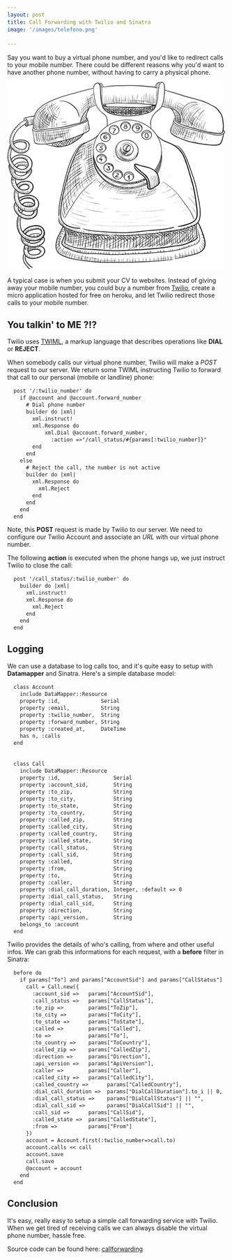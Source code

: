 ```yaml
---
layout: post
title: Call Forwarding with Twilio and Sinatra
image: '/images/telefono.png'

---
```


Say you want to buy a virtual phone number, and you'd like to redirect calls to your mobile number. There could 
be different reasons why you'd want to have another phone number, without having to carry a physical phone.

<div class="center">
  <img src="/images/telefono.png" alt="phone">
</div>

A typical case is when you submit your CV to websites. Instead of giving away your mobile number, you
could buy a number from [Twilio](http://twilio.com "Twilio"), create a micro application hosted for free on
heroku, and let Twilio redirect those calls to your mobile number. 

You talkin' to ME ?!?
---------------------

Twilio uses [TWIML](http://www.twilio.com/docs/api/twiml "TWIML"), a markup language that describes operations like **DIAL** or **REJECT**. 

When somebody calls our virtual phone number, Twilio will make a _POST_ request to our server. We return some TWIML 
instructing Twilio to forward that call to our personal (mobile or landline) phone:

      post '/:twilio_number' do
        if @account and @account.forward_number
          # Dial phone number
          builder do |xml|
            xml.instruct!
            xml.Response do
                xml.Dial @account.forward_number,
                  :action =>"/call_status/#{params[:twilio_number]}"
            end  
          end
        else
          # Reject the call, the number is not active
          builder do |xml|
            xml.Response do
              xml.Reject
            end
          end
        end
      end

Note, this **POST** request is made by Twilio to our server. We need to configure our Twilio Account and 
associate an _URL_ with our virtual phone number.

The following **action** is executed when the phone hangs up, we just instruct Twilio to close the call:

      post '/call_status/:twilio_number' do
        builder do |xml|
          xml.instruct!
          xml.Response do
            xml.Reject
          end
        end
      end
    


Logging
-------

We can use a database to log calls too, and it's quite easy to setup with **Datamapper** and Sinatra.
Here's a simple database model:


      class Account
        include DataMapper::Resource
        property :id,             Serial
        property :email,          String
        property :twilio_number,  String
        property :forward_number, String
        property :created_at,     DateTime
        has n, :calls
      end


      class Call
        include DataMapper::Resource
        property :id,                 Serial
        property :account_sid,        String
        property :to_zip,             String
        property :to_city,            String
        property :to_state,           String
        property :to_country,         String
        property :called_zip,         String
        property :called_city,        String
        property :called_country,     String
        property :called_state,       String
        property :call_status,        String
        property :call_sid,           String
        property :called,             String
        property :from,               String
        property :to,                 String
        property :caller,             String
        property :dial_call_duration, Integer, :default => 0
        property :dial_call_status,   String
        property :dial_call_sid,      String
        property :direction,          String
        property :api_version,        String
        belongs_to :account
      end

Twilio provides the details of who's calling, from where and other useful infos. We can grab this informations
for each request, with a **before** filter in Sinatra:

      before do
        if params["To"] and params["AccountSid"] and params["CallStatus"]
          call = Call.new({    
            :account_sid =>   params["AccountSid"],
            :call_status =>   params["CallStatus"],
            :to_zip =>        params["ToZip"],
            :to_city =>       params["ToCity"],
            :to_state =>      params["ToState"],
            :called =>        params["Called"],
            :to =>            params["To"],
            :to_country =>    params["ToCountry"],
            :called_zip =>    params["CalledZip"],
            :direction =>     params["Direction"],
            :api_version =>   params["ApiVersion"],
            :caller =>        params["Caller"],
            :called_city =>   params["CalledCity"],
            :called_country =>      params["CalledCountry"],
            :dial_call_duration =>  params["DialCallDuration"].to_i || 0,
            :dial_call_status =>    params["DialCallStatus"] || "",
            :dial_call_sid =>       params["DialCallSid"] || "",
            :call_sid =>      params["CallSid"],
            :called_state =>  params["CalledState"],
            :from =>          params["From"]
          })
          account = Account.first(:twilio_number=>call.to)
          account.calls << call
          account.save
          call.save
          @account = account
        end
      end
      
      
Conclusion
----------

It's easy, really easy to setup a simple call forwarding service with Twilio. When we get tired of receiving calls
we can always disable the virtual phone number, hassle free. 

Source code can be found here: [callforwarding](https://github.com/rosario/callforwarding "callforwarding")